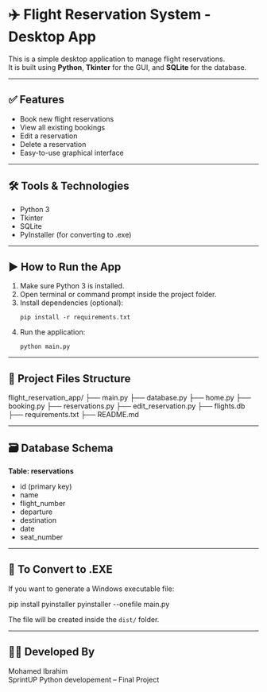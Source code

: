 # ✈️ Flight Reservation System - Desktop App

This is a simple desktop application to manage flight reservations.  
It is built using **Python**, **Tkinter** for the GUI, and **SQLite** for the database.

---

## ✅ Features

- Book new flight reservations
- View all existing bookings
- Edit a reservation
- Delete a reservation
- Easy-to-use graphical interface

---

## 🛠️ Tools & Technologies

- Python 3
- Tkinter
- SQLite
- PyInstaller (for converting to .exe)

---

## ▶️ How to Run the App

1. Make sure Python 3 is installed.
2. Open terminal or command prompt inside the project folder.
3. Install dependencies (optional):
    ```
    pip install -r requirements.txt
    ```
4. Run the application:
    ```
    python main.py
    ```

---

## 🧱 Project Files Structure

flight_reservation_app/
├── main.py
├── database.py
├── home.py
├── booking.py
├── reservations.py
├── edit_reservation.py
├── flights.db
├── requirements.txt
├── README.md


---

## 🗃️ Database Schema

**Table: reservations**
- id (primary key)
- name
- flight_number
- departure
- destination
- date
- seat_number

---

## 🧪 To Convert to .EXE

If you want to generate a Windows executable file:

pip install pyinstaller
pyinstaller --onefile main.py


The file will be created inside the `dist/` folder.

---

## 👨‍💻 Developed By

Mohamed Ibrahim  
SprintUP Python developement – Final Project  

